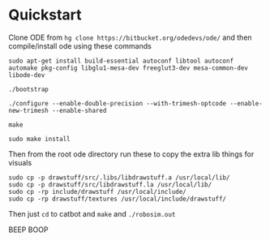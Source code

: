 # Quickstart

Clone ODE from `hg clone https://bitbucket.org/odedevs/ode/` and then compile/install ode using these commands

    sudo apt-get install build-essential autoconf libtool autoconf automake pkg-config libglu1-mesa-dev freeglut3-dev mesa-common-dev libode-dev

    ./bootstrap

    ./configure --enable-double-precision --with-trimesh-optcode --enable-new-trimesh --enable-shared

    make

    sudo make install

Then from the root ode directory run these to copy the extra lib things for visuals

    sudo cp -p drawstuff/src/.libs/libdrawstuff.a /usr/local/lib/
    sudo cp -p drawstuff/src/libdrawstuff.la /usr/local/lib/
    sudo cp -rp include/drawstuff /usr/local/include/
    sudo cp -rp drawstuff/textures /usr/local/include/drawstuff/

Then just `cd` to catbot and `make` and `./robosim.out`

BEEP BOOP
